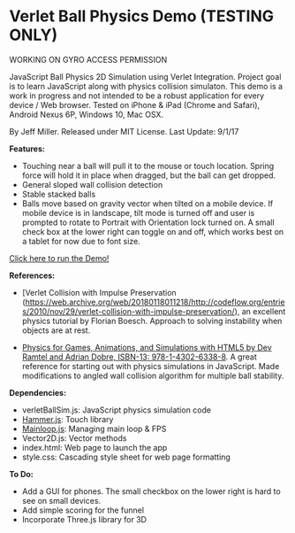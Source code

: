 # Verlet Ball Physics Demo  (TESTING ONLY)
WORKING ON GYRO ACCESS PERMISSION


JavaScript Ball Physics 2D Simulation using Verlet Integration. Project goal is to learn JavaScript along with physics collision simulaton. This demo is a work in progress and not intended to be a robust application for every device / Web browser. Tested on iPhone & iPad (Chrome and Safari), Android Nexus 6P, Windows 10, Mac OSX.

By Jeff Miller. Released under MIT License. Last Update: 9/1/17

**Features:**
- Touching near a ball will pull it to the mouse or touch location. Spring force will hold it in place when dragged, but the ball can get dropped.
- General sloped wall collision detection
- Stable stacked balls
- Balls move based on gravity vector when tilted on a mobile device. If mobile device is in landscape, tilt mode is turned off and user is prompted to rotate to Portrait with Orientation lock turned on. A small check box at the lower right can toggle on and off, which works best on a tablet for now due to font size.

[Click here to run the Demo!](https://jmogl.github.io/VerletBallPhysicsDemoTesting/)	

**References:**
- [Verlet Collision with Impulse Preservation (https://web.archive.org/web/20180118011218/http://codeflow.org/entries/2010/nov/29/verlet-collision-with-impulse-preservation/), an excellent physics tutorial by Florian Boesch. Approach to solving instability when objects are at rest.

- [Physics for Games, Animations, and Simulations with HTML5 by Dev Ramtel and Adrian Dobre, ISBN-13: 978-1-4302-6338-8](https://github.com/devramtal/Physics-for-JavaScript-Games-Animation-Simulations). A great reference for starting out with physics simulations in JavaScript. Made modifications to angled wall collision algorithm for multiple ball stability.

**Dependencies:**
- verletBallSim.js: JavaScript physics simulation code
- [Hammer.js](http://hammerjs.github.io/): Touch library
- [Mainloop.js](https://github.com/IceCreamYou/MainLoop.js): Managing main loop & FPS
- Vector2D.js:  Vector methods
- index.html: Web page to launch the app
- style.css: Cascading style sheet for web page formatting

**To Do:**
- Add a GUI for phones. The small checkbox on the lower right is hard to see on small devices.
- Add simple scoring for the funnel
- Incorporate Three.js library for 3D
